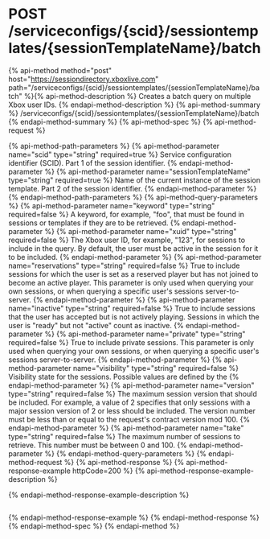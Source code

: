 # POST /serviceconfigs/{scid}/sessiontemplates/{sessionTemplateName}/batch

{% api-method method="post" host="https://sessiondirectory.xboxlive.com" path="/serviceconfigs/{scid}/sessiontemplates/{sessionTemplateName}/batch" %}{% api-method-description %}
Creates a batch query on multiple Xbox user IDs.
{% endapi-method-description %}
{% api-method-summary %}
/serviceconfigs/{scid}/sessiontemplates/{sessionTemplateName}/batch
{% endapi-method-summary %}
{% api-method-spec %}
{% api-method-request %}

{% api-method-path-parameters %}
{% api-method-parameter name="scid" type="string" required=true %}
Service configuration identifier (SCID). Part 1 of the session identifier.
{% endapi-method-parameter %}
{% api-method-parameter name="sessionTemplateName" type="string" required=true %}
Name of the current instance of the session template. Part 2 of the session identifier.
{% endapi-method-parameter %}
{% endapi-method-path-parameters %}
{% api-method-query-parameters %}
{% api-method-parameter name="keyword" type="string" required=false %}
A keyword, for example, "foo", that must be found in sessions or templates if they are to be retrieved.
{% endapi-method-parameter %}
{% api-method-parameter name="xuid" type="string" required=false %}
The Xbox user ID, for example, "123", for sessions to include in the query. By default, the user must be active in the session for it to be included.
{% endapi-method-parameter %}
{% api-method-parameter name="reservations" type="string" required=false %}
True to include sessions for which the user is set as a reserved player but has not joined to become an active player. This parameter is only used when querying your own sessions, or when querying a specific user's sessions server-to-server.
{% endapi-method-parameter %}
{% api-method-parameter name="inactive" type="string" required=false %}
True to include sessions that the user has accepted but is not actively playing. Sessions in which the user is "ready" but not "active" count as inactive.
{% endapi-method-parameter %}
{% api-method-parameter name="private" type="string" required=false %}
True to include private sessions. This parameter is only used when querying your own sessions, or when querying a specific user's sessions server-to-server.
{% endapi-method-parameter %}
{% api-method-parameter name="visibility" type="string" required=false %}
Visibility state for the sessions. Possible values are defined by the 
{% endapi-method-parameter %}
{% api-method-parameter name="version" type="string" required=false %}
The maximum session version that should be included. For example, a value of 2 specifies that only sessions with a major session version of 2 or less should be included. The version number must be less than or equal to the request's contract version mod 100.
{% endapi-method-parameter %}
{% api-method-parameter name="take" type="string" required=false %}
The maximum number of sessions to retrieve. This number must be between 0 and 100.
{% endapi-method-parameter %}
{% endapi-method-query-parameters %}
{% endapi-method-request %}
{% api-method-response %}
{% api-method-response-example httpCode=200 %}
{% api-method-response-example-description %}

{% endapi-method-response-example-description %}

```text
```
{% endapi-method-response-example %}
{% endapi-method-response %}
{% endapi-method-spec %}
{% endapi-method %}
